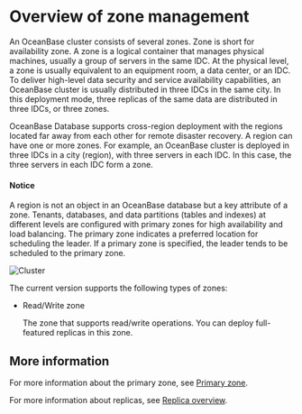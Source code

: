 # Overview of zone management

An OceanBase cluster consists of several zones. Zone is short for availability zone. A zone is a logical container that manages physical machines, usually a group of servers in the same IDC. At the physical level, a zone is usually equivalent to an equipment room, a data center, or an IDC. To deliver high-level data security and service availability capabilities, an OceanBase cluster is usually distributed in three IDCs in the same city. In this deployment mode, three replicas of the same data are distributed in three IDCs, or three zones.

OceanBase Database supports cross-region deployment with the regions located far away from each other for remote disaster recovery. A region can have one or more zones. For example, an OceanBase cluster is deployed in three IDCs in a city (region), with three servers in each IDC. In this case, the three servers in each IDC form a zone.

  <main id="notice" type='notice'>
    <h4>Notice</h4>
    <p>A region is not an object in an OceanBase database but a key attribute of a zone. Tenants, databases, and data partitions (tables and indexes) at different levels are configured with primary zones for high availability and load balancing. The primary zone indicates a preferred location for scheduling the leader. If a primary zone is specified, the leader tends to be scheduled to the primary zone. </p>
  </main>

![Cluster](https://help-static-aliyun-doc.aliyuncs.com/assets/img/zh-CN/1469699361/p359336.jpg)

The current version supports the following types of zones:

* Read/Write zone

   The zone that supports read/write operations. You can deploy full-featured replicas in this zone.

## More information

For more information about the primary zone, see [Primary zone](../../../../1.oceanbase-database-concepts/5.distributed-database-objects/2.cluster-architecture.md).

For more information about replicas, see [Replica overview](../../../4.replica-management/4.manage-replicas/1.replica-overview.md).
